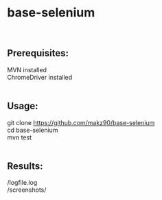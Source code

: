 # base-selenium
<br>
<h2>Prerequisites:</h2>

MVN installed<br>
ChromeDriver installed<br>
<br>

<h2>Usage:</h2>

git clone https://github.com/makz90/base-selenium<br>
cd base-selenium<br>
mvn test<br>
<br>

<h2>Results:</h2>

/logfile.log<br>
/screenshots/<br>
<br>

